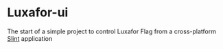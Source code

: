 # Luxafor-ui

The start of a simple project to control Luxafor Flag from a cross-platform [Slint](https://Slint.dev) application
